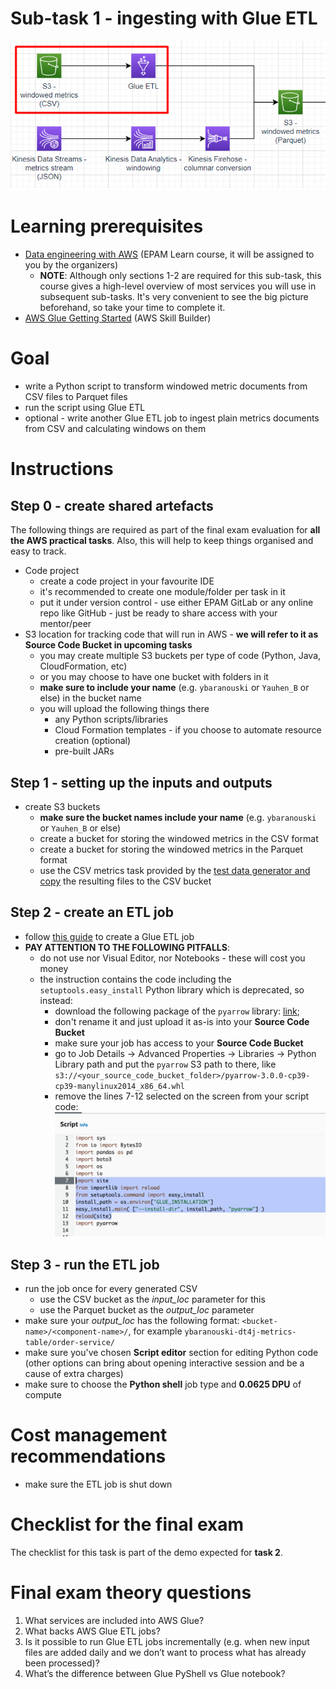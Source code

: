 # Sub-task 1 - ingesting with Glue ETL

![task1](../materials/diagrams/task1-focus.png)

# Learning prerequisites
* [Data engineering with AWS](https://learn.epam.com/detailsPage?id=b478ad0c-a4cc-4d27-a093-1d4661bfc19e) (EPAM Learn course, it will be assigned to you by the organizers)
  * **NOTE**: Although only sections 1-2 are required for this sub-task, this course gives a high-level overview of most services you will use
    in subsequent sub-tasks. It's very convenient to see the big picture beforehand, so take your time to complete it.
* [AWS Glue Getting Started](https://explore.skillbuilder.aws/learn/course/internal/view/elearning/8171/getting-started-with-aws-glue) (AWS Skill Builder)

# Goal
* write a Python script to transform windowed metric documents from CSV files to Parquet files
* run the script using Glue ETL
* optional - write another Glue ETL job to ingest plain metrics documents from CSV and calculating windows on them

# Instructions

## Step 0 - create shared artefacts
The following things are required as part of the final exam evaluation for **all the AWS practical tasks**. Also, this will help to keep things
organised and easy to track.
* Code project
  * create a code project in your favourite IDE
  * it's recommended to create one module/folder per task in it
  * put it under version control - use either EPAM GitLab or any online repo like GitHub - just be ready to share access with your mentor/peer
* S3 location for tracking code that will run in AWS - **we will refer to it as Source Code Bucket in upcoming tasks**
  * you may create multiple S3 buckets per type of code (Python, Java, CloudFormation, etc)
  * or you may choose to have one bucket with folders in it
  * **make sure to include your name** (e.g. `ybaranouski` or `Yauhen_B` or else) in the bucket name
  * you will upload the following things there
    * any Python scripts/libraries
    * Cloud Formation templates - if you choose to automate resource creation (optional)
    * pre-built JARs

## Step 1 - setting up the inputs and outputs
* create S3 buckets
  * **make sure the bucket names include your name** (e.g. `ybaranouski` or `Yauhen_B` or else)
  * create a bucket for storing the windowed metrics in the CSV format
  * create a bucket for storing the windowed metrics in the Parquet format
  * use the CSV metrics task provided by the [test data generator and copy](../materials/test-data-generator-prebuilt) the resulting files to the CSV bucket

## Step 2 - create an ETL job
* follow [this guide](https://docs.aws.amazon.com/prescriptive-guidance/latest/patterns/three-aws-glue-etl-job-types-for-converting-data-to-apache-parquet.html) to create a Glue ETL job
* **PAY ATTENTION TO THE FOLLOWING PITFALLS**:
  * do not use nor Visual Editor, nor Notebooks - these will cost you money 
  * the instruction contains the code including the `setuptools.easy_install` Python library which is deprecated, so instead:
      * download the following package of the `pyarrow` library: [link](https://files.pythonhosted.org/packages/9f/c2/ae15d52e13a8274aaf113b28a401121d519267b590351b815346f3af4ca2/pyarrow-3.0.0-cp39-cp39-manylinux2014_x86_64.whl);
      * don't rename it and just upload it as-is into your **Source Code Bucket**
      * make sure your job has access to your **Source Code Bucket**
      * go to Job Details -> Advanced Properties -> Libraries -> Python Library path and put the `pyarrow` S3 path to there, like `s3://<your_source_code_bucket_folder>/pyarrow-3.0.0-cp39-cp39-manylinux2014_x86_64.whl`
      * remove the lines 7-12 selected on the screen from your script code: ![image.png](./image.png)

## Step 3 - run the ETL job
* run the job once for every generated CSV
  * use the CSV bucket as the _input_loc_ parameter for this
  * use the Parquet bucket as the _output_loc_ parameter
* make sure your _output_loc_ has the following format: `<bucket-name>/<component-name>/`, for example `ybaranouski-dt4j-metrics-table/order-service/`
* make sure you've chosen **Script editor** section for editing Python code (other options can bring about opening interactive session and be a cause of extra charges)
* make sure to choose the **Python shell** job type and **0.0625 DPU** of compute

# Cost management recommendations
* make sure the ETL job is shut down

# Checklist for the final exam
The checklist for this task is part of the demo expected for **task 2**.

# Final exam theory questions
1. What services are included into AWS Glue?
2. What backs AWS Glue ETL jobs?
3. Is it possible to run Glue ETL jobs incrementally (e.g. when new input files are added daily and we don’t want to process what has already been processed)?
4. What’s the difference between Glue PyShell vs Glue notebook?
